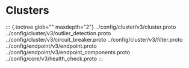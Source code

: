 Clusters
========

::: {.toctree glob="" maxdepth="2"}
../config/cluster/v3/cluster.proto
../config/cluster/v3/outlier\_detection.proto
../config/cluster/v3/circuit\_breaker.proto
../config/cluster/v3/filter.proto ../config/endpoint/v3/endpoint.proto
../config/endpoint/v3/endpoint\_components.proto
../config/core/v3/health\_check.proto
:::
